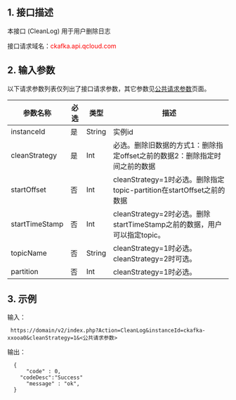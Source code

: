 ## 1. 接口描述

本接口 (CleanLog) 用于用户删除日志

接口请求域名：<font style="color:red">ckafka.api.qcloud.com</font>

## 2. 输入参数

以下请求参数列表仅列出了接口请求参数，其它参数见[公共请求参数](http://tce.fsphere.cn/doc/api/431/5883)页面。

| 参数名称 | 必选 | 类型 | 描述 |
| --- | --- | --- | --- |
| instanceId | 是 | String | 实例id |
| cleanStrategy | 是 | Int | 必选。删除旧数据的方式1：删除指定offset之前的数据2：删除指定时间之前的数据 |
| startOffset | 否 | Int | cleanStrategy=1时必选。删除指定topic-partition在startOffset之前的数据 |
| startTimeStamp | 否 | Int | cleanStrategy=2时必选。删除startTimeStamp之前的数据，用户可以指定topic。 |
| topicName | 否 | String | cleanStrategy=1时必选。cleanStrategy=2时可选。 |
| partition | 否 | Int | cleanStrategy=1时必选。 |

## 3. 示例

输入：

```
 https://domain/v2/index.php?Action=CleanLog&instanceId=ckafka-xxooa0&cleanStrategy=1&<公共请求参数>
```

输出：

```
  {
      "code" : 0,
	"codeDesc":"Success"
      "message" : "ok",
  }

```
